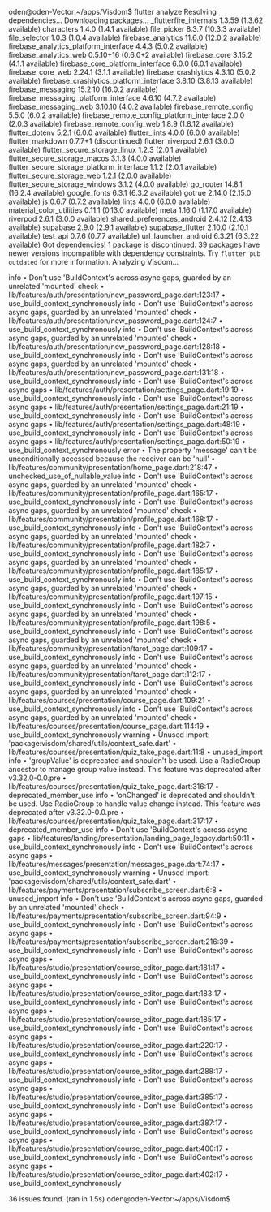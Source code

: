 oden@oden-Vector:~/apps/Visdom$ flutter analyze
Resolving dependencies... 
Downloading packages... 
  _flutterfire_internals 1.3.59 (1.3.62 available)
  characters 1.4.0 (1.4.1 available)
  file_picker 8.3.7 (10.3.3 available)
  file_selector 1.0.3 (1.0.4 available)
  firebase_analytics 11.6.0 (12.0.2 available)
  firebase_analytics_platform_interface 4.4.3 (5.0.2 available)
  firebase_analytics_web 0.5.10+16 (0.6.0+2 available)
  firebase_core 3.15.2 (4.1.1 available)
  firebase_core_platform_interface 6.0.0 (6.0.1 available)
  firebase_core_web 2.24.1 (3.1.1 available)
  firebase_crashlytics 4.3.10 (5.0.2 available)
  firebase_crashlytics_platform_interface 3.8.10 (3.8.13 available)
  firebase_messaging 15.2.10 (16.0.2 available)
  firebase_messaging_platform_interface 4.6.10 (4.7.2 available)
  firebase_messaging_web 3.10.10 (4.0.2 available)
  firebase_remote_config 5.5.0 (6.0.2 available)
  firebase_remote_config_platform_interface 2.0.0 (2.0.3 available)
  firebase_remote_config_web 1.8.9 (1.8.12 available)
  flutter_dotenv 5.2.1 (6.0.0 available)
  flutter_lints 4.0.0 (6.0.0 available)
  flutter_markdown 0.7.7+1 (discontinued)
  flutter_riverpod 2.6.1 (3.0.0 available)
  flutter_secure_storage_linux 1.2.3 (2.0.1 available)
  flutter_secure_storage_macos 3.1.3 (4.0.0 available)
  flutter_secure_storage_platform_interface 1.1.2 (2.0.1 available)
  flutter_secure_storage_web 1.2.1 (2.0.0 available)
  flutter_secure_storage_windows 3.1.2 (4.0.0 available)
  go_router 14.8.1 (16.2.4 available)
  google_fonts 6.3.1 (6.3.2 available)
  gotrue 2.14.0 (2.15.0 available)
  js 0.6.7 (0.7.2 available)
  lints 4.0.0 (6.0.0 available)
  material_color_utilities 0.11.1 (0.13.0 available)
  meta 1.16.0 (1.17.0 available)
  riverpod 2.6.1 (3.0.0 available)
  shared_preferences_android 2.4.12 (2.4.13 available)
  supabase 2.9.0 (2.9.1 available)
  supabase_flutter 2.10.0 (2.10.1 available)
  test_api 0.7.6 (0.7.7 available)
  url_launcher_android 6.3.21 (6.3.22 available)
Got dependencies!
1 package is discontinued.
39 packages have newer versions incompatible with dependency constraints.
Try `flutter pub outdated` for more information.
Analyzing Visdom...                                                     

   info • Don't use 'BuildContext's across async gaps, guarded by an unrelated
          'mounted' check •
          lib/features/auth/presentation/new_password_page.dart:123:17 •
          use_build_context_synchronously
   info • Don't use 'BuildContext's across async gaps, guarded by an unrelated
          'mounted' check •
          lib/features/auth/presentation/new_password_page.dart:124:7 •
          use_build_context_synchronously
   info • Don't use 'BuildContext's across async gaps, guarded by an unrelated
          'mounted' check •
          lib/features/auth/presentation/new_password_page.dart:128:18 •
          use_build_context_synchronously
   info • Don't use 'BuildContext's across async gaps, guarded by an unrelated
          'mounted' check •
          lib/features/auth/presentation/new_password_page.dart:131:18 •
          use_build_context_synchronously
   info • Don't use 'BuildContext's across async gaps •
          lib/features/auth/presentation/settings_page.dart:19:19 •
          use_build_context_synchronously
   info • Don't use 'BuildContext's across async gaps •
          lib/features/auth/presentation/settings_page.dart:21:19 •
          use_build_context_synchronously
   info • Don't use 'BuildContext's across async gaps •
          lib/features/auth/presentation/settings_page.dart:48:19 •
          use_build_context_synchronously
   info • Don't use 'BuildContext's across async gaps •
          lib/features/auth/presentation/settings_page.dart:50:19 •
          use_build_context_synchronously
  error • The property 'message' can't be unconditionally accessed because the
         receiver can be 'null' •
         lib/features/community/presentation/home_page.dart:218:47 •
         unchecked_use_of_nullable_value
   info • Don't use 'BuildContext's across async gaps, guarded by an unrelated
          'mounted' check •
          lib/features/community/presentation/profile_page.dart:165:17 •
          use_build_context_synchronously
   info • Don't use 'BuildContext's across async gaps, guarded by an unrelated
          'mounted' check •
          lib/features/community/presentation/profile_page.dart:168:17 •
          use_build_context_synchronously
   info • Don't use 'BuildContext's across async gaps, guarded by an unrelated
          'mounted' check •
          lib/features/community/presentation/profile_page.dart:182:7 •
          use_build_context_synchronously
   info • Don't use 'BuildContext's across async gaps, guarded by an unrelated
          'mounted' check •
          lib/features/community/presentation/profile_page.dart:185:17 •
          use_build_context_synchronously
   info • Don't use 'BuildContext's across async gaps, guarded by an unrelated
          'mounted' check •
          lib/features/community/presentation/profile_page.dart:197:15 •
          use_build_context_synchronously
   info • Don't use 'BuildContext's across async gaps, guarded by an unrelated
          'mounted' check •
          lib/features/community/presentation/profile_page.dart:198:5 •
          use_build_context_synchronously
   info • Don't use 'BuildContext's across async gaps, guarded by an unrelated
          'mounted' check •
          lib/features/community/presentation/tarot_page.dart:109:17 •
          use_build_context_synchronously
   info • Don't use 'BuildContext's across async gaps, guarded by an unrelated
          'mounted' check •
          lib/features/community/presentation/tarot_page.dart:112:17 •
          use_build_context_synchronously
   info • Don't use 'BuildContext's across async gaps, guarded by an unrelated
          'mounted' check •
          lib/features/courses/presentation/course_page.dart:109:21 •
          use_build_context_synchronously
   info • Don't use 'BuildContext's across async gaps, guarded by an unrelated
          'mounted' check •
          lib/features/courses/presentation/course_page.dart:114:19 •
          use_build_context_synchronously
warning • Unused import: 'package:visdom/shared/utils/context_safe.dart' •
       lib/features/courses/presentation/quiz_take_page.dart:11:8 • unused_import
   info • 'groupValue' is deprecated and shouldn't be used. Use a RadioGroup
          ancestor to manage group value instead. This feature was deprecated
          after v3.32.0-0.0.pre •
          lib/features/courses/presentation/quiz_take_page.dart:316:17 •
          deprecated_member_use
   info • 'onChanged' is deprecated and shouldn't be used. Use RadioGroup to
          handle value change instead. This feature was deprecated after
          v3.32.0-0.0.pre •
          lib/features/courses/presentation/quiz_take_page.dart:317:17 •
          deprecated_member_use
   info • Don't use 'BuildContext's across async gaps •
          lib/features/landing/presentation/landing_page_legacy.dart:50:11 •
          use_build_context_synchronously
   info • Don't use 'BuildContext's across async gaps •
          lib/features/messages/presentation/messages_page.dart:74:17 •
          use_build_context_synchronously
warning • Unused import: 'package:visdom/shared/utils/context_safe.dart' •
       lib/features/payments/presentation/subscribe_screen.dart:6:8 •
       unused_import
   info • Don't use 'BuildContext's across async gaps, guarded by an unrelated
          'mounted' check •
          lib/features/payments/presentation/subscribe_screen.dart:94:9 •
          use_build_context_synchronously
   info • Don't use 'BuildContext's across async gaps •
          lib/features/payments/presentation/subscribe_screen.dart:216:39 •
          use_build_context_synchronously
   info • Don't use 'BuildContext's across async gaps •
          lib/features/studio/presentation/course_editor_page.dart:181:17 •
          use_build_context_synchronously
   info • Don't use 'BuildContext's across async gaps •
          lib/features/studio/presentation/course_editor_page.dart:183:17 •
          use_build_context_synchronously
   info • Don't use 'BuildContext's across async gaps •
          lib/features/studio/presentation/course_editor_page.dart:185:17 •
          use_build_context_synchronously
   info • Don't use 'BuildContext's across async gaps •
          lib/features/studio/presentation/course_editor_page.dart:220:17 •
          use_build_context_synchronously
   info • Don't use 'BuildContext's across async gaps •
          lib/features/studio/presentation/course_editor_page.dart:288:17 •
          use_build_context_synchronously
   info • Don't use 'BuildContext's across async gaps •
          lib/features/studio/presentation/course_editor_page.dart:385:17 •
          use_build_context_synchronously
   info • Don't use 'BuildContext's across async gaps •
          lib/features/studio/presentation/course_editor_page.dart:387:17 •
          use_build_context_synchronously
   info • Don't use 'BuildContext's across async gaps •
          lib/features/studio/presentation/course_editor_page.dart:400:17 •
          use_build_context_synchronously
   info • Don't use 'BuildContext's across async gaps •
          lib/features/studio/presentation/course_editor_page.dart:402:17 •
          use_build_context_synchronously

36 issues found. (ran in 1.5s)
oden@oden-Vector:~/apps/Visdom$ 